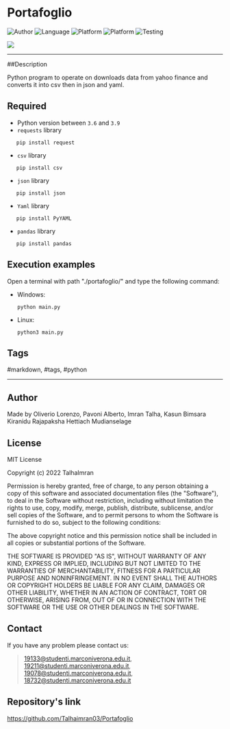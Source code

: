 # Portafoglio
![Author](https://img.shields.io/badge/author-Oliverio%20Lorenzo,%20%20Pavoni%20Alberto,%20%20Imran%20Talha,%20%20Kasun%20Bimsara%20Kiranidu%20Rajapaksha%20Hettiach%20Mudianselage-blue)
![Language](https://img.shields.io/badge/language-python-orange?style=flat)
![Platform](https://img.shields.io/badge/OS%20platform%20supported-Windows-blue?style=flat)
![Platform](https://img.shields.io/badge/OS%20platform%20supported-Linux-blue?style=flat)
![Testing](https://img.shields.io/badge/version-v01.01-green)

![](https://www.zdnet.com/a/img/resize/0a6b0be2f543ddbf313fc83a706b807b77c3c202/2021/07/19/8a337c80-5ed6-43a1-98fb-b981d420890f/programming-languages-shutterstock-1680857539.jpg?auto=webp&fit=crop&height=900&width=1200)

***

##Description

Python program to operate on downloads data from yahoo finance and converts it into csv then in json and yaml.

## Required

- Python version between `3.6` and `3.9`
- `requests` library
 ```commandline
    pip install request
 ```
    
- `csv` library
 ```commandline
    pip install csv
 ```

- `json` library
 ```commandline
    pip install json
 ```
    
- `Yaml` library
 ```commandline
    pip install PyYAML
 ```
    
- `pandas` library
 ```commandline
    pip install pandas
 ```

## Execution examples

Open a terminal with path "./portafoglio/" and type the following command:

- Windows:
  ```
  python main.py
  ```

- Linux:
  ```
  python3 main.py
  ```
## Tags

 #markdown, #tags, #python

***

## Author

Made by Oliverio Lorenzo, Pavoni Alberto, Imran Talha, Kasun Bimsara Kiranidu Rajapaksha Hettiach Mudianselage

## License

MIT License

Copyright (c) 2022 TalhaImran

Permission is hereby granted, free of charge, to any person obtaining a copy
of this software and associated documentation files (the "Software"), to deal
in the Software without restriction, including without limitation the rights
to use, copy, modify, merge, publish, distribute, sublicense, and/or sell
copies of the Software, and to permit persons to whom the Software is
furnished to do so, subject to the following conditions:

The above copyright notice and this permission notice shall be included in all
copies or substantial portions of the Software.

THE SOFTWARE IS PROVIDED "AS IS", WITHOUT WARRANTY OF ANY KIND, EXPRESS OR
IMPLIED, INCLUDING BUT NOT LIMITED TO THE WARRANTIES OF MERCHANTABILITY,
FITNESS FOR A PARTICULAR PURPOSE AND NONINFRINGEMENT. IN NO EVENT SHALL THE
AUTHORS OR COPYRIGHT HOLDERS BE LIABLE FOR ANY CLAIM, DAMAGES OR OTHER
LIABILITY, WHETHER IN AN ACTION OF CONTRACT, TORT OR OTHERWISE, ARISING FROM,
OUT OF OR IN CONNECTION WITH THE SOFTWARE OR THE USE OR OTHER DEALINGS IN THE
SOFTWARE.


## Contact

If you have any problem please contact us:
> 19133@studenti.marconiverona.edu.it,
> 19211@studenti.marconiverona.edu.it,
> 19078@studenti.marconiverona.edu.it,
> 18732@studenti.marconiverona.edu.it
 
 ## Repository's link
 
 https://github.com/Talhaimran03/Portafoglio
 
